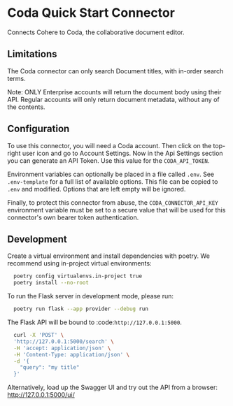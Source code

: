 # Coda Quick Start Connector

Connects Cohere to Coda, the collaborative document editor.

## Limitations

The Coda connector can only search Document titles, with in-order search terms.

Note: ONLY Enterprise accounts will return the document body using their API. Regular accounts will only return document metadata, without any of the contents.

## Configuration

To use this connector, you will need a Coda account. Then click on the top-right user icon and go to
Account Settings. Now in the Api Settings section you can generate an API Token. Use this value
for the `CODA_API_TOKEN`.

Environment variables can optionally be placed in a file called `.env`. See `.env-template` for a
full list of available options. This file can be copied to `.env` and modified. Options that are
left empty will be ignored.

Finally, to protect this connector from abuse, the `CODA_CONNECTOR_API_KEY` environment variable must be set to a secure value that will be used for this connector's own bearer token authentication.

## Development

Create a virtual environment and install dependencies with poetry. We recommend using in-project virtual environments:

```bash
  poetry config virtualenvs.in-project true
  poetry install --no-root
```

To run the Flask server in development mode, please run:

```bash
  poetry run flask --app provider --debug run
```

The Flask API will be bound to :code:`http://127.0.0.1:5000`.

```bash
  curl -X 'POST' \
  'http://127.0.0.1:5000/search' \
  -H 'accept: application/json' \
  -H 'Content-Type: application/json' \
  -d '{
    "query": "my title"
  }'
```

Alternatively, load up the Swagger UI and try out the API from a browser: http://127.0.0.1:5000/ui/
